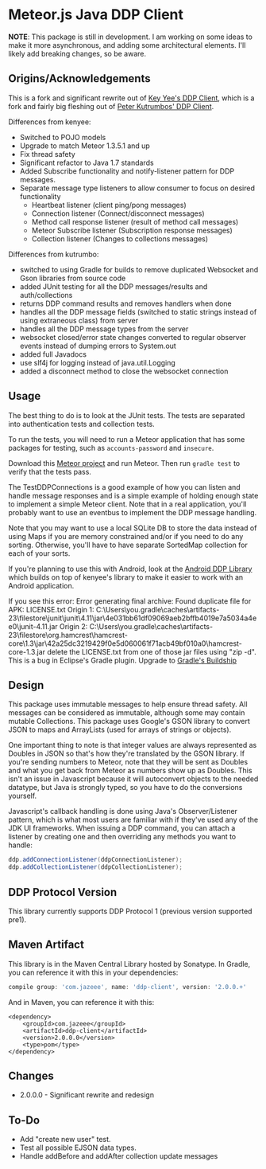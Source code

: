 Meteor.js Java DDP Client
=========================

**NOTE**: This package is still in development. I am working on some ideas to make it more asynchronous, and adding some architectural elements. I'll likely add breaking changes, so be aware.

Origins/Acknowledgements
------------------------
This is a fork and significant rewrite out of [Key Yee's DDP Client](https://github.com/kenyee/java-ddp-client),
which is a fork and fairly big fleshing out of [Peter Kutrumbos' DDP Client](https://github.com/kutrumbo/java-ddp-client).

Differences from kenyee:
* Switched to POJO models
* Upgrade to match Meteor 1.3.5.1 and up
* Fix thread safety
* Significant refactor to Java 1.7 standards
* Added Subscribe functionality and notify-listener pattern for DDP messages.
* Separate message type listeners to allow consumer to focus on desired functionality
   * Heartbeat listener (client ping/pong messages)
   * Connection listener (Connect/disconnect messages)
   * Method call response listener (result of method call messages)
   * Meteor Subscribe listener (Subscription response messages)
   * Collection listener (Changes to collections messages)

Differences from kutrumbo:

* switched to using Gradle for builds to remove duplicated Websocket
  and Gson libraries from source code
* added JUnit testing for all the DDP messages/results and auth/collections
* returns DDP command results and removes handlers when done
* handles all the DDP message fields (switched to static strings instead of
  using extraneous class) from server
* handles all the DDP message types from the server
* websocket closed/error state changes converted to regular observer events instead
  of dumping errors to System.out
* added full Javadocs
* use slf4j for logging instead of java.util.Logging
* added a disconnect method to close the websocket connection

Usage
-----
The best thing to do is to look at the JUnit tests.  The tests are separated
into authentication tests and collection tests.  

To run the tests, you will need to run a Meteor application that has some packages
for testing, such as `accounts-password` and `insecure`.

Download this [Meteor project](https://github.com/jazeee/meteor-test-ddp-endpoint)
and run Meteor. Then run `gradle test` to verify that the tests pass.

The TestDDPConnections is a good example of how you can listen and handle message responses
and is a simple example of holding enough state to implement a simple
Meteor client.  Note that in a real application, you'll probably want to use an
eventbus to implement the DDP message handling.

Note that you may want to use a local SQLite DB to store the data instead of using
Maps if you are memory constrained and/or if you need to do any sorting.  Otherwise,
you'll have to have separate SortedMap collection for each of your sorts.

If you're planning to use this with Android, look at the
[Android DDP Library](https://github.com/kenyee/android-ddp-client)
which builds on top of kenyee's library
to make it easier to work with an Android application.

If you see this error:
    Error generating final archive: Found duplicate file for APK: LICENSE.txt
    Origin 1: C:\Users\you\.gradle\caches\artifacts-23\filestore\junit\junit\4.11\jar\4e031bb61df09069aeb2bffb4019e7a5034a4ee0\junit-4.11.jar
    Origin 2: C:\Users\you\.gradle\caches\artifacts-23\filestore\org.hamcrest\hamcrest-core\1.3\jar\42a25dc3219429f0e5d060061f71acb49bf010a0\hamcrest-core-1.3.jar
delete the LICENSE.txt from one of those jar files using "zip -d".  This is a bug in
Eclipse's Gradle plugin. Upgrade to [Gradle's Buildship](https://projects.eclipse.org/projects/tools.buildship)

Design
------
This package uses immutable messages to help ensure thread safety. All messages can be considered
as immutable, although some may contain mutable Collections.
This package uses Google's GSON library to convert
JSON to maps and ArrayLists (used for arrays of strings or objects).  

One important thing to note is that integer values are always represented as
Doubles in JSON so that's how they're translated by the GSON library.  If you're
sending numbers to Meteor, note that they will be sent as Doubles and what
you get back from Meteor as numbers show up as Doubles.  This isn't an issue in
Javascript because it will autoconvert objects to the needed datatype, but Java
is strongly typed, so you have to do the conversions yourself.

Javascript's callback handling is done using Java's Observer/Listener pattern,
which is what most users are familiar with if they've used any of the JDK UI
frameworks.  When issuing a DDP command, you can attach a listener by creating one
and then overriding any methods you want to handle:
```Java
ddp.addConnectionListener(ddpConnectionListener);
ddp.addCollectionListener(ddpCollectionListener);
```

DDP Protocol Version
--------------------
This library currently supports DDP Protocol 1 (previous version supported pre1).

Maven Artifact
--------------
This library is in the Maven Central Library hosted by Sonatype.
In Gradle, you can reference it with this in your dependencies:
```gradle
compile group: 'com.jazeee', name: 'ddp-client', version: '2.0.0.+'
```
And in Maven, you can reference it with this:
```maven
<dependency>
	<groupId>com.jazeee</groupId>
	<artifactId>ddp-client</artifactId>
	<version>2.0.0.0</version>
	<type>pom</type>
</dependency>
```
Changes
-------
* 2.0.0.0 - Significant rewrite and redesign

To-Do
-----
* Add "create new user" test.
* Test all possible EJSON data types.
* Handle addBefore and addAfter collection update messages
